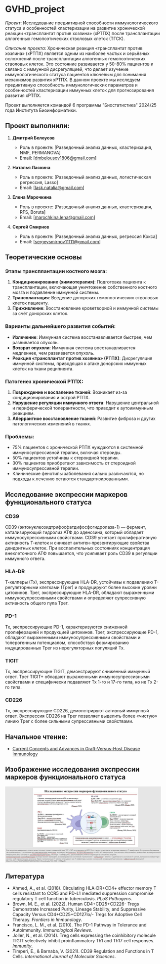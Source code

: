 # GVHD_project

*Проект*: Исследование предиктивной способности иммунологического статуса и особенностей кластеризации на развитие хронической реакции «трансплантат против хозяина» (хРТПХ) после трансплантации аллогенных гемопоэтических стволовых клеток (ТГСК).

*Описание проекта*: Хроническая реакция «трансплантат против хозяина» (хРТПХ) является одним из наиболее частых и серьёзных осложнений после трансплантации аллогенных гемопоэтических стволовых клеток. Это состояние развивается у 50-80% пациентов и связано с иммунной дисрегуляцией, что делает изучение иммунологического статуса пациентов ключевым для понимания механизмов развития хРТПХ. В данном проекте мы исследуем предиктивную способность иммунологических параметров и особенностей кластеризации иммунных клеток для прогнозирования развития хРТПХ.

Проект выполняется командой 6 программы "Биостатистика" 2024/25 года Института Биоинформатики.

## Проект выполнили:

1. **Дмитрий Белоусов**  
   - Роль в проекте: [Разведочный анализ данных, кластеризация, NMF, PERMANOVA]  
   - Email: [dmbelousov1806@gmail.com]

2. **Наталья Ласкина**  
   - Роль в проекте: [Разведочный анализ данных, логистическая регрессия, Lasso]  
   - Email: [lask.natalia@gmail.com]

3. **Елена Марочкина**  
   - Роль в проекте: [Разведочный анализ данных, кластеризация, RFS, Boruta]  
   - Email: [marochkina.lena@gmail.com]

4. **Сергей Смирнов**  
   - Роль в проекте: [Разведочный анализ данных, регрессия Кокса]  
   - Email: [sergeysmirnov11111@gmail.com]

## Теоретические основы

### Этапы трансплантации костного мозга:
1. **Кондиционирование (химиотерапия)**: Подготовка пациента к трансплантации, включающая уничтожение собственного костного мозга и подавление иммунной системы.
2. **Трансплантация**: Введение донорских гемопоэтических стволовых клеток пациенту.
3. **Приживление**: Восстановление кроветворной и иммунной системы за счёт донорских клеток.

### Варианты дальнейшего развития событий:
- **Излечение**: Иммунная система восстанавливается быстрее, чем развивается опухоль.
- **Возврат опухоли**: Иммунная система восстанавливается медленнее, чем развивается опухоль.
- **Реакция «трансплантат против хозяина» (РТПХ)**: Дисрегуляция иммунной системы, приводящая к атаке донорских иммунных клеток на ткани реципиента.

### Патогенез хронической РТПХ:
1. **Повреждение и воспаление тканей**: Возникает из-за кондиционирования и острой РТПХ.
2. **Нарушение регуляции иммунного ответа**: Нарушение центральной и периферической толерантности, что приводит к аутоиммунным реакциям.
3. **Аберрантное восстановление тканей**: Развитие фиброза и других патологических изменений в тканях.

### Проблемы:
- 75% пациентов с хронической РТПХ нуждаются в системной иммуносупрессивной терапии, включая стероиды.
- 50% пациентов устойчивы к стероидной терапии.
- 30% пациентов приобретают зависимость от стероидной иммуносупрессивной терапии.
- Клинические фенотипы заболевания сильно различаются, но подходы к лечению остаются стандартизированными.

## Исследование экспрессии маркеров функционального статуса

### CD39
CD39 (эктонуклеозидтрифосфатдифосфогидролаза-1) — фермент, катализирующий гидролиз АТФ до аденозина, который обладает иммуносупрессивными свойствами. CD39 угнетает пролиферативную активность Т-клеток и снижает антиген-презентирующие свойства дендритных клеток. При воспалительных состояниях концентрация внеклеточного АТФ повышается, что усиливает роль CD39 в регуляции иммунного ответа.

### HLA-DR
Т-хелперы (Тх), экспрессирующие HLA-DR, устойчивы к подавлению Т-регуляторными клетками (Трег) и продуцируют более высокие уровни цитокинов. Трег, экспрессирующие HLA-DR, обладают выраженными иммуносупрессивными свойствами и определяют супрессивную активность общего пула Трег.

### PD-1
Тх, экспрессирующие PD-1, характеризуются сниженной пролиферацией и продукцией цитокинов. Трег, экспрессирующие PD-1, обладают выраженными иммуносупрессивными свойствами и толерогенным потенциалом, способствуя формированию индуцированных Трег из нерегуляторных популяций Тх.

### TIGIT
Тх, экспрессирующие TIGIT, демонстрируют сниженный иммунный ответ. Трег TIGIT+ обладают выраженными иммуносупрессивными свойствами и специфически подавляют Тх 1-го и 17-го типа, но не Тх 2-го типа.

### CD226
Тх, экспрессирующие CD226, демонстрируют активный иммунный ответ. Экспрессия CD226 на Трег позволяет выделить более «чистую» линию Трег с более сильными супрессивными свойствами.

## Начальное чтение:
- [Current Concepts and Advances in Graft-Versus-Host Disease Immunology](https://www.ncbi.nlm.nih.gov/pmc/articles/PMC8085043/)

## Изображение исследования экспрессии маркеров функционального статуса

![Исследование экспрессии маркеров функционального статуса](photo_2025-01-27_23-32-58.jpg)

## Литература
- Ahmed, A., et al. (2018). Circulating HLA-DR+CD4+ effector memory T cells resistant to CCR5 and PD-L1 mediated suppression compromise regulatory T cell function in tuberculosis. *PLoS Pathogens*.
- Brown, M. E., et al. (2022). Human CD4+CD25+CD226- Tregs Demonstrate Increased Purity, Lineage Stability, and Suppressive Capacity Versus CD4+CD25+CD127lo/- Tregs for Adoptive Cell Therapy. *Frontiers in Immunology*.
- Francisco, L. M., et al. (2010). The PD-1 Pathway in Tolerance and Autoimmunity. *Immunological Reviews*.
- Joller, N., et al. (2014). Treg cells expressing the coinhibitory molecule TIGIT selectively inhibit proinflammatory Th1 and Th17 cell responses. *Immunity*.
- Timperi, E., & Barnaba, V. (2021). CD39 Regulation and Functions in T Cells. *International Journal of Molecular Sciences*.
